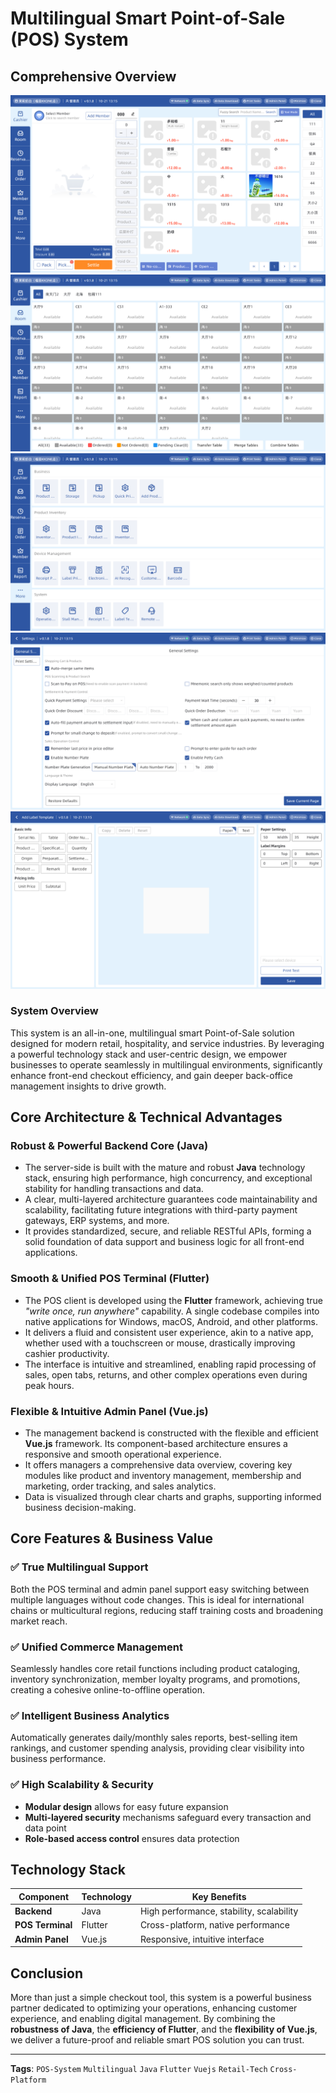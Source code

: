 # Multilingual Smart Point-of-Sale (POS) System

## Comprehensive Overview
![System in Action](/image_1.png)
![System in Action](/image_2.png)
![System in Action](/image_3.png)
![System in Action](/image_4.png)
![System in Action](/image_5.png)
### System Overview
This system is an all-in-one, multilingual smart Point-of-Sale solution designed for modern retail, hospitality, and service industries. By leveraging a powerful technology stack and user-centric design, we empower businesses to operate seamlessly in multilingual environments, significantly enhance front-end checkout efficiency, and gain deeper back-office management insights to drive growth.

## Core Architecture & Technical Advantages

### Robust & Powerful Backend Core (Java)
- The server-side is built with the mature and robust **Java** technology stack, ensuring high performance, high concurrency, and exceptional stability for handling transactions and data.
- A clear, multi-layered architecture guarantees code maintainability and scalability, facilitating future integrations with third-party payment gateways, ERP systems, and more.
- It provides standardized, secure, and reliable RESTful APIs, forming a solid foundation of data support and business logic for all front-end applications.

### Smooth & Unified POS Terminal (Flutter)
- The POS client is developed using the **Flutter** framework, achieving true *"write once, run anywhere"* capability. A single codebase compiles into native applications for Windows, macOS, Android, and other platforms.
- It delivers a fluid and consistent user experience, akin to a native app, whether used with a touchscreen or mouse, drastically improving cashier productivity.
- The interface is intuitive and streamlined, enabling rapid processing of sales, open tabs, returns, and other complex operations even during peak hours.

### Flexible & Intuitive Admin Panel (Vue.js)
- The management backend is constructed with the flexible and efficient **Vue.js** framework. Its component-based architecture ensures a responsive and smooth operational experience.
- It offers managers a comprehensive data overview, covering key modules like product and inventory management, membership and marketing, order tracking, and sales analytics.
- Data is visualized through clear charts and graphs, supporting informed business decision-making.

## Core Features & Business Value

### ✅ True Multilingual Support
Both the POS terminal and admin panel support easy switching between multiple languages without code changes. This is ideal for international chains or multicultural regions, reducing staff training costs and broadening market reach.

### ✅ Unified Commerce Management
Seamlessly handles core retail functions including product cataloging, inventory synchronization, member loyalty programs, and promotions, creating a cohesive online-to-offline operation.

### ✅ Intelligent Business Analytics
Automatically generates daily/monthly sales reports, best-selling item rankings, and customer spending analysis, providing clear visibility into business performance.

### ✅ High Scalability & Security
- **Modular design** allows for easy future expansion
- **Multi-layered security** mechanisms safeguard every transaction and data point
- **Role-based access control** ensures data protection

## Technology Stack

| Component | Technology | Key Benefits |
|-----------|------------|--------------|
| **Backend** | Java | High performance, stability, scalability |
| **POS Terminal** | Flutter | Cross-platform, native performance |
| **Admin Panel** | Vue.js | Responsive, intuitive interface |

## Conclusion

More than just a simple checkout tool, this system is a powerful business partner dedicated to optimizing your operations, enhancing customer experience, and enabling digital management. By combining the **robustness of Java**, the **efficiency of Flutter**, and the **flexibility of Vue.js**, we deliver a future-proof and reliable smart POS solution you can trust.

---

**Tags**: `POS-System` `Multilingual` `Java` `Flutter` `Vuejs` `Retail-Tech` `Cross-Platform`

